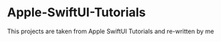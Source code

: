 # Apple-SwiftUI-Tutorials
This projects are taken from Apple SwiftUI Tutorials and re-written by me
